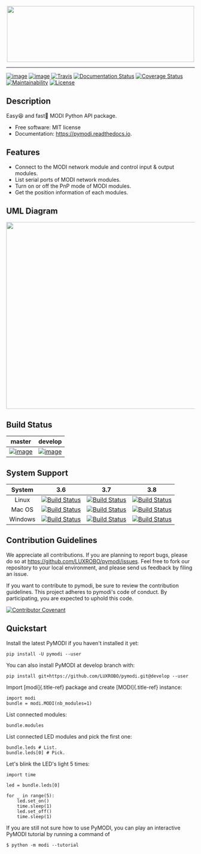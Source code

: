 <p align="center">
	<img src="https://github.com/k2sebeom/pymodi/blob/feature/pymodi-logo/docs/_static/img/Logo3.JPG" width="500" height="150">
</p>

---------

[![image](https://img.shields.io/pypi/pyversions/pymodi.svg)](https://pypi.python.org/pypi/pymodi)
[![image](https://img.shields.io/pypi/v/pymodi.svg)](https://pypi.python.org/pypi/pymodi)
[![Travis](https://img.shields.io/travis/LUXROBO/pymodi/master.svg?label=Travis%20CI)](https://travis-ci.org/LUXROBO/pymodi)
[![Documentation Status](https://readthedocs.org/projects/pymodi/badge/?version=latest)](https://pymodi.readthedocs.io/en/latest/?badge=latest)
[![Coverage Status](https://coveralls.io/repos/github/LUXROBO/pymodi/badge.svg)](https://coveralls.io/github/LUXROBO/pymodi)
[![Maintainability](https://api.codeclimate.com/v1/badges/5a62f1585d723099e337/maintainability)](https://codeclimate.com/github/LUXROBO/pymodi/maintainability)
[![License](https://img.shields.io/pypi/l/pymodi.svg?color=blue)](https://github.com/LUXROBO/pymodi/blob/master/LICENSE)

Description
-------
Easy😆 and fast💨 MODI Python API package.

-   Free software: MIT license
-   Documentation: <https://pymodi.readthedocs.io>.

Features
--------
-   Connect to the MODI network module and control input & output
    modules.
-   List serial ports of MODI network modules.
-   Turn on or off the PnP mode of MODI modules.
-   Get the position information of each modules.

UML Diagram
--------
<p align="center">
<img src="https://gituml-media.s3.amazonaws.com/production_diagram_201.svg?AWSAccessKeyId=AKIA5BNPSF2PVKDZ4QNO&Signature=5dzm1VMNGOYCgtYIIwk%2BPTQRx8A%3D&Expires=1590641498" width="800" height="500">
</p>

Build Status
--------

|master|develop|
|:---:|:---:|
|[![image](https://travis-ci.org/LUXROBO/pymodi.svg?branch=master)](https://travis-ci.org/LUXROBO/pymodi)|[![image](https://travis-ci.org/LUXROBO/pymodi.svg?branch=develop)](https://travis-ci.org/LUXROBO/pymodi)|

System Support
---------
| System | 3.6 | 3.7 | 3.8 |
| :---: | :---: | :---: | :--: |
| Linux | [![Build Status](https://travis-matrix-badges.herokuapp.com/repos/LUXROBO/pymodi/branches/master/3)](https://travis-ci.org/LUXROBO/pymodi) | [![Build Status](https://travis-matrix-badges.herokuapp.com/repos/LUXROBO/pymodi/branches/master/2)](https://travis-ci.org/LUXROBO/pymodi) | [![Build Status](https://travis-matrix-badges.herokuapp.com/repos/LUXROBO/pymodi/branches/master/1)](https://travis-ci.org/LUXROBO/pymodi) |
| Mac OS | [![Build Status](https://travis-matrix-badges.herokuapp.com/repos/LUXROBO/pymodi/branches/master/6)](https://travis-ci.org/LUXROBO/pymodi) | [![Build Status](https://travis-matrix-badges.herokuapp.com/repos/LUXROBO/pymodi/branches/master/5)](https://travis-ci.org/LUXROBO/pymodi) | [![Build Status](https://travis-matrix-badges.herokuapp.com/repos/LUXROBO/pymodi/branches/master/4)](https://travis-ci.org/LUXROBO/pymodi) |
| Windows | [![Build Status](https://travis-matrix-badges.herokuapp.com/repos/LUXROBO/pymodi/branches/master/9)](https://travis-ci.org/LUXROBO/pymodi) | [![Build Status](https://travis-matrix-badges.herokuapp.com/repos/LUXROBO/pymodi/branches/master/8)](https://travis-ci.org/LUXROBO/pymodi) | [![Build Status](https://travis-matrix-badges.herokuapp.com/repos/LUXROBO/pymodi/branches/master/7)](https://travis-ci.org/LUXROBO/pymodi) |

Contribution Guidelines
--------
We appreciate all contributions. If you are planning to report bugs, please do so at <https://github.com/LUXROBO/pymodi/issues>. Feel free to fork our repository to your local environment, and please send us feedback by filing an issue.

If you want to contribute to pymodi, be sure to review the contribution guidelines. This project adheres to pymodi's code of conduct. By participating, you are expected to uphold this code.

[![Contributor Covenant](https://img.shields.io/badge/Contributor%20Covenant-v2.0%20adopted-ff69b4.svg)](CODE_OF_CONDUCT.md)

Quickstart
--------

Install the latest PyMODI if you haven\'t installed it yet:

    pip install -U pymodi --user

You can also install PyMODI at develop branch with:

    pip install git+https://github.com/LUXROBO/pymodi.git@develop --user

Import [modi]{.title-ref} package and create [MODI]{.title-ref}
instance:

    import modi
    bundle = modi.MODI(nb_modules=1)

List connected modules:

    bundle.modules

List connected LED modules and pick the first one:

    bundle.leds # List.
    bundle.leds[0] # Pick.

Let\'s blink the LED\'s light 5 times:

    import time

    led = bundle.leds[0]

    for _ in range(5):
        led.set_on()
        time.sleep(1)
        led.set_off()
        time.sleep(1)

If you are still not sure how to use PyMODI, you can play an interactive PyMODI tutorial by running a command of

    $ python -m modi --tutorial
    
